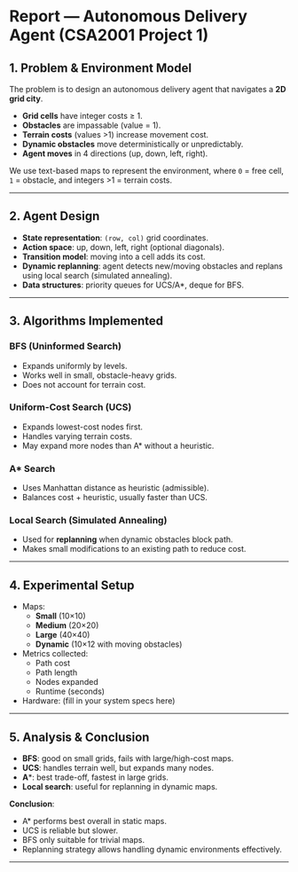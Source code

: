# Report — Autonomous Delivery Agent (CSA2001 Project 1)

## 1. Problem & Environment Model
The problem is to design an autonomous delivery agent that navigates a **2D grid city**.  
- **Grid cells** have integer costs ≥ 1.  
- **Obstacles** are impassable (value = 1).  
- **Terrain costs** (values >1) increase movement cost.  
- **Dynamic obstacles** move deterministically or unpredictably.  
- **Agent moves** in 4 directions (up, down, left, right).  

We use text-based maps to represent the environment, where `0` = free cell, `1` = obstacle, and integers >1 = terrain costs.

---

## 2. Agent Design
- **State representation**: `(row, col)` grid coordinates.  
- **Action space**: up, down, left, right (optional diagonals).  
- **Transition model**: moving into a cell adds its cost.  
- **Dynamic replanning**: agent detects new/moving obstacles and replans using local search (simulated annealing).  
- **Data structures**: priority queues for UCS/A*, deque for BFS.  

---

## 3. Algorithms Implemented
### BFS (Uninformed Search)
- Expands uniformly by levels.
- Works well in small, obstacle-heavy grids.
- Does not account for terrain cost.

### Uniform-Cost Search (UCS)
- Expands lowest-cost nodes first.
- Handles varying terrain costs.
- May expand more nodes than A* without a heuristic.

### A* Search
- Uses Manhattan distance as heuristic (admissible).
- Balances cost + heuristic, usually faster than UCS.

### Local Search (Simulated Annealing)
- Used for **replanning** when dynamic obstacles block path.
- Makes small modifications to an existing path to reduce cost.

---

## 4. Experimental Setup
- Maps:  
  - **Small** (10×10)  
  - **Medium** (20×20)  
  - **Large** (40×40)  
  - **Dynamic** (10×12 with moving obstacles)  
- Metrics collected:  
  - Path cost  
  - Path length  
  - Nodes expanded  
  - Runtime (seconds)  
- Hardware: (fill in your system specs here)  

---

## 5. Analysis & Conclusion
- **BFS**: good on small grids, fails with large/high-cost maps.  
- **UCS**: handles terrain well, but expands many nodes.  
- **A***: best trade-off, fastest in large grids.  
- **Local search**: useful for replanning in dynamic maps.  

**Conclusion**:  
- A* performs best overall in static maps.  
- UCS is reliable but slower.  
- BFS only suitable for trivial maps.  
- Replanning strategy allows handling dynamic environments effectively.  

---